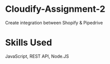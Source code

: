 # Cloudify-Assignment-2

Create integration between Shopify & Pipedrive

# Skills Used

JavaScript, REST API, Node.JS
